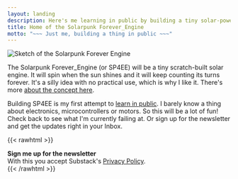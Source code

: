 ```yaml
---
layout: landing
description: Here's me learning in public by building a tiny solar-powered motor. It spins when the sun shines and keeps counting its turns forever.
title: Home of the Solarpunk Forever_Engine
motto: "~~~ Just me, building a thing in public ~~~"
---
```


![Sketch of the Solarpunk Forever Engine](/images/sp4ee-concept-sketch.jpg#narrow)

The Solarpunk Forever_Engine (or SP4EE) will be a tiny scratch-built solar engine. It will spin when the sun shines and it will keep counting its turns forever. It's a silly idea with no practical use, which is why I like it. There's more [about the concept here](/about).

Building SP4EE is my first attempt to [learn in public](https://www.swyx.io/learn-in-public/). I barely know a thing about electronics, microcontrollers or motors. So this will be a lot of fun! Check back to see what I'm currently failing at. Or sign up for the newsletter and get the updates right in your Inbox.

{{< rawhtml >}}
<div class="newsletter-signup">
  <div class="placeholder">
    <b>Sign me up for the newsletter</b><br/>
    With this you accept Substack's <a class="newsletter-signup-link" href="https://substack.com/privacy" target="_blank">Privacy Policy</a>.
  </div>
</div>
{{< /rawhtml >}}


